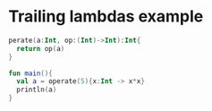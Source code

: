 # Trailing lambdas example
```kotlin
perate(a:Int, op:(Int)->Int):Int{
  return op(a)
}

fun main(){
  val a = operate(5){x:Int -> x*x}
  println(a)
}
```
